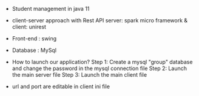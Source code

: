 * Student management in java 11
* client-server approach with Rest API
   server: spark micro framework
   & 
   client: unirest
* Front-end : swing
* Database : MySql

* How to launch our application?
Step 1: Create a mysql "group" database and change the password in the mysql connection file 
Step 2: Launch the main server file
Step 3: Launch the main client file

* url and port are editable in client ini file
